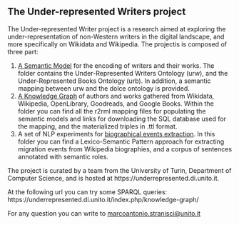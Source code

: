 <h2>The Under-represented Writers project</h2>
<p>The Under-represented Writer project is a research aimed at exploring the under-representation of non-Western writers in the digital landscape, and more specifically on Wikidata and Wikipedia. The projectis is composed of three part:</p>

1. [A Semantic Model](https://github.com/marcostranisci/UnderRepresentedWritersProject/tree/main/Ontologies) for the encoding of writers and their works. The folder contains the Under-Represented Writers Ontology (urw), and the Under-Represented Books Ontology (urb). In addition, a semantic mapping between urw and the dolce ontology is provided.
2. [A Knowledge Graph](https://github.com/marcostranisci/UnderRepresentedWritersProject/tree/main/KnowledgeGraph) of authors and works gathered from Wikidata, Wikipedia, OpenLibrary, Goodreads, and Google Books. Within the folder you can find all the r2rml mapping files for populating the semantic models and links for downloading the SQL database used for the mapping, and the materialized triples in .ttl format.
3. A set of NLP experiments for [biographical events extraction](https://github.com/marcostranisci/UnderRepresentedWritersProject/tree/main/BiographicalEventsExtraction). In this folder you can find a Lexico-Semantic Pattern approach for extracting migration events from Wikipedia biographies, and a corpus of sentences annotated with semantic roles.  

<p> The project is curated by a team from the University of Turin, Department of Computer Science, and is hosted at https://underrepresented.di.unito.it.   </p>

<p> At the following url you can try some SPARQL queries: https://underrepresented.di.unito.it/index.php/knowledge-graph/</p>

For any question you can write to [marcoantonio.stranisci@unito.it](marcoantonio.stranisci@unito.it)

  
